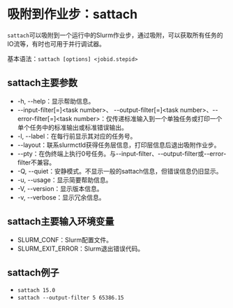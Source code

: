 # 吸附到作业步：sattach

`sattach`可以吸附到一个运行中的Slurm作业步，通过吸附，可以获取所有任务的IO流等，有时也可用于并行调试器。

基本语法：`sattach [options] <jobid.stepid>`

## sattach主要参数

- -h, --help：显示帮助信息。
- --input-filter\[=\]\<task number>、 --output-filter\[=\]\<task number>、--error-filter\[=\]\<task number>：仅传递标准输入到一个单独任务或打印一个单个任务中的标准输出或标准错误输出。
- -l, --label：在每行前显示其对应的任务号。
- --layout：联系slurmctld获得任务层信息，打印层信息后退出吸附作业步。
- --pty：在伪终端上执行0号任务。与--input-filter、--output-filter或--error-filter不兼容。
- -Q, --quiet：安静模式。不显示一般的sattach信息，但错误信息仍旧显示。
- -u, --usage：显示简要帮助信息。
- -V, --version：显示版本信息。
- -v, --verbose：显示冗余信息。

## sattach主要输入环境变量

- SLURM_CONF：Slurm配置文件。
- SLURM_EXIT_ERROR：Slurm退出错误代码。

## sattach例子

- `sattach 15.0`
- `sattach --output-filter 5 65386.15`
